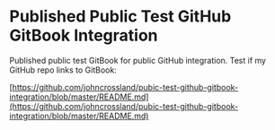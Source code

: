 # Published Public Test GitHub GitBook Integration

Published public test GitBook for public GitHub integration. Test if my GitHub repo links to GitBook:

[https://github.com/johncrossland/pubic-test-github-gitbook-integration/blob/master/README.md](https://github.com/johncrossland/pubic-test-github-gitbook-integration/blob/master/README.md)

